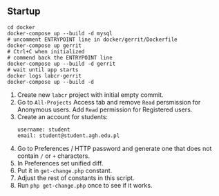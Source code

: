 ## Startup
```
cd docker
docker-compose up --build -d mysql
# uncomment ENTRYPOINT line in docker/gerrit/Dockerfile
docker-compose up gerrit
# Ctrl+C when initialized
# commend back the ENTRYPOINT line
docker-compose up --build -d gerrit
# wait until app starts
docker logs labcr-gerrit
docker-compose up --build -d
```

1. Create new `labcr` project with initial empty commit.
1. Go to `All-Projects` Access tab and remove `Read` persmission for
   Anonymous users. Add `Read` permission for Registered users. 
1. Create an account for students:
    ```
    username: student
    email: student@student.agh.edu.pl
    ```
1. Go to Preferences / HTTP password and generate one that does not contain
`/` or `+` characters.
1. In Preferences set unified diff.
1. Put it in `get-change.php` constant.
1. Adjust the rest of constants in this script.
1. Run `php get-change.php` once to see if it works.
